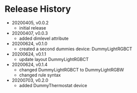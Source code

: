# Release History

* 20200405, v0.0.2
	* initial release
* 20200407, v0.0.3
	* added dimlevel attribute
* 20200624, v0.1.0
	* created a second dummies device: DummyLightRGBCT
* 20200624, v0.1.1
	* update layout DummyLightRGBCT
* 20200624, v0.1.4
	* changed DummyLightRGBCT to DummyLightRGBW
	* changed rule syntax
* 20200703, v0.2.0
	* added DummyThermostat device
